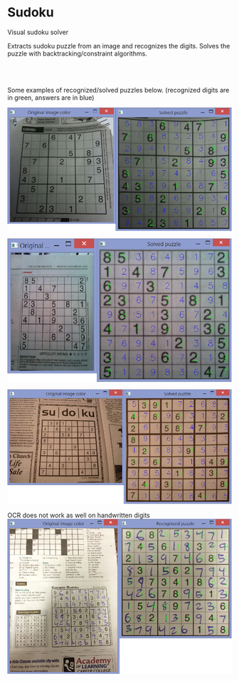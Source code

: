 # Sudoku

Visual sudoku solver

Extracts sudoku puzzle from an image and recognizes the digits.
Solves the puzzle with backtracking/constraint algorithms.

<br><br><br>
Some examples of recognized/solved puzzles below. (recognized digits are in green, answers are in blue)

![alt tag](/documentation/images/example_1.png)

![alt tag](/documentation/images/example_2.png)

![alt tag](/documentation/images/example_3.png)

OCR does not work as well on handwritten digits
![alt tag](/documentation/images/example_4.png)
